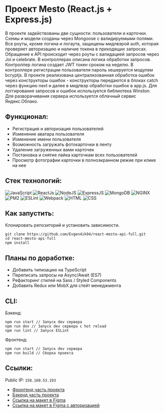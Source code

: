 # Проект Mesto (React.js + Express.js)

В проекте задействованы две сущности: пользователи и карточки. Схемы и модели созданы через Mongoose с валидируемыми полями. Все роуты, кроме логина и логаута, защищены мидлвэрой auth, которая проверяет авторизацию и наличие токена в приходящих запросах. Обращение к API происходит через роуты с валидацией запросов через Joi и celebrate. В контроллерах описана логика обработки запросов. Контроллер логина создает JWT токен сроком на неделю. В контроллере регистрации пользователя пароль хешеруется модулем bcryptjs. В проекте реализована централизованная обработка ошибок через конструкторы ошибок - конструкторы передаются в блоках catch через функцию next и далее в мидлвэр обработки ошибок в app.js. Для логгирования запросов и ошибок используется библиотека Winston. Для разворачивания сервера используется облачный сервис Яндекс.Облако.



## Функционал:
- Регистрация и авторизация пользователей
- Изменение аватара пользователя 
- Изменение имени пользователя
- Возможность загружать фотокарточки в ленту
- Удаление загруженных вами карточек
- Постановка и снятие лайка карточкам всех пользователей
- Просмотр фотографии карточки в полноэкранном режие при клике на нее


## Стек технологий:
![JavaScript](https://img.shields.io/badge/-JavaScript-000?style=for-the-badge&logo=javascript)
![ReactJs](https://img.shields.io/badge/-React-000?style=for-the-badge&logo=react)
![NodeJS](https://img.shields.io/badge/-node.js-000?style=for-the-badge&logo=node.js)
![ExpressJS](https://img.shields.io/badge/-express.js-000?style=for-the-badge&logo=express)
![MongoDB](https://img.shields.io/badge/-MongoDB-000?style=for-the-badge&logo=mongodb)
![NGINX](https://img.shields.io/badge/-nginx-000?style=for-the-badge&logo=nginx)
![PM2](https://img.shields.io/badge/-pm2-000?style=for-the-badge&logo=pm2)
![ESLint](https://img.shields.io/badge/-eslint-000?style=for-the-badge&logo=eslint)
![Webpack](https://img.shields.io/badge/-webpack-000?style=for-the-badge&logo=webpack)
![HTML](https://img.shields.io/badge/-HTML-000?style=for-the-badge&logo=html5)
![CSS](https://img.shields.io/badge/-CSS-000?style=for-the-badge&logo=css3)


## Как запустить:
Клонировать репозиторий и установить зависимости.
```
git clone https://github.com/Evgen4ik94/react-mesto-api-full.git
cd react-mesto-api-full
npm install
```

## Планы по доработке:
- Добавить типизацию на TypeScript
- Переписать запросы на Async/Await (ES7)
- Рефакторинг стилей на Sass / Styled Components
- Добавить Redux или MobX для стейт менеджмента


## CLI:
Бэкенд:
```
npm run start // Запуск dev сервера
npm run dev // Запуск dev сервера с hot reload
npm run lint // Запуск ESLint
```
Фронтенд:
```
npm run start // Запуск dev сервера
npm run build // Сборка проекта
```

## Ссылки:
Public IP: `158.160.53.193`

* [Фронтенд часть проекта](https://mesto-exo.nomoredomains.icu)
* [Бэкенд часть проекта](https://api.mesto-exo.nomoredomains.icu)
* [Ссылка на макет в Figma](https://www.figma.com/file/2cn9N9jSkmxD84oJik7xL7/JavaScript.-Sprint-4?node-id=0%3A1)
* [Ссылка на макет в Figma с авторизацией](https://www.figma.com/file/5H3gsn5lIGPwzBPby9jAOo/JavaScript.-Sprint-12)


